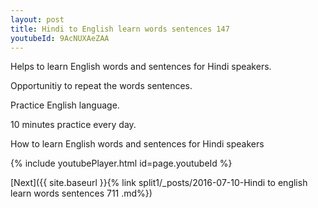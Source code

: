 ```yaml
---
layout: post
title: Hindi to English learn words sentences 147 
youtubeId: 9AcNUXAeZAA
---
```

 
 
Helps to learn English words and sentences for Hindi speakers.

Opportunitiy to repeat the words sentences. 

Practice English language. 
 
10 minutes practice every day. 
 
How to learn English words and sentences for Hindi speakers 
 
{% include youtubePlayer.html id=page.youtubeId %}
 
 
[Next]({{ site.baseurl }}{% link  split1/_posts/2016-07-10-Hindi to english learn words sentences 711 .md%})
 
